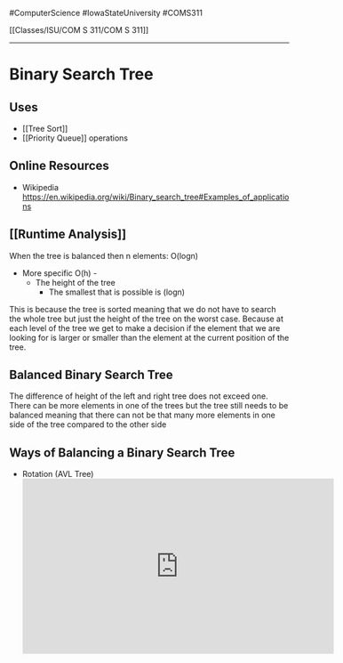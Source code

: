 #ComputerScience  #IowaStateUniversity  #COMS311 


[[Classes/ISU/COM S 311/COM S 311]] 

---

# Binary Search Tree

## Uses 
- [[Tree Sort]]
- [[Priority Queue]] operations

## Online Resources

- Wikipedia https://en.wikipedia.org/wiki/Binary_search_tree#Examples_of_applications

## [[Runtime Analysis]]

When the tree is balanced then 
n elements: O(logn) 
- More specific O(h) -
	- The height of the tree
		- The smallest that is possible is (logn)

This is because the tree is sorted meaning that we do not have to search the whole tree but just the height of the tree on the worst case. Because at each level of the tree we get to make a decision if the element that we are looking for is larger or smaller than the element at the current position of the tree.


## Balanced Binary Search Tree

The difference of height of the left and right tree does not exceed one. There can be more elements in one of the trees but the tree still needs to be balanced meaning that there can not be that many more elements in one side of the tree compared to the other side


## Ways of Balancing a Binary Search Tree

- Rotation (AVL Tree)
		<iframe src="https://upload.wikimedia.org/wikipedia/commons/3/31/Tree_rotation_animation_250x250.gif"
height="315" width="560" allowfullscreen="" frameborder="0"></iframe>
